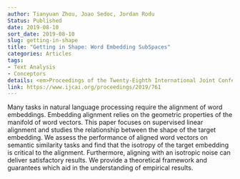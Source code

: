 ```yaml
---
author: Tianyuan Zhou, Joao Sedoc, Jordan Rodu
Status: Published
date: 2019-08-10
sort_date: 2019-08-10
slug: getting-in-shape
title: "Getting in Shape: Word Embedding SubSpaces"
categories: Articles
tags:
- Text Analysis
- Conceptors
details: <em>Proceedings of the Twenty-Eighth International Joint Conference on Artificial Intelligence</em>
link: https://www.ijcai.org/proceedings/2019/761
---
```


Many tasks in natural language processing require the alignment of word embeddings. Embedding alignment relies on the geometric properties of the manifold of word vectors. This paper focuses on supervised linear alignment and studies the relationship between the shape of the target embedding. We assess the performance of aligned word vectors on semantic similarity tasks and find that the isotropy of the target embedding is critical to the alignment. Furthermore, aligning with an isotropic noise can deliver satisfactory results. We provide a theoretical framework and guarantees which aid in the understanding of empirical results.
